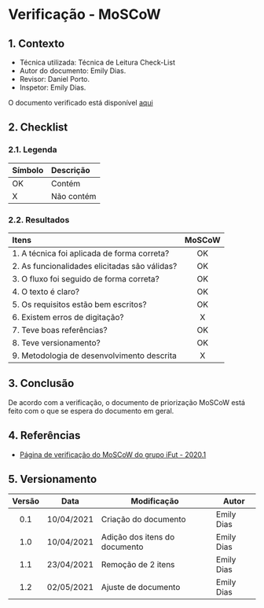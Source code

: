 # Verificação - MoSCoW

## 1. Contexto

- Técnica utilizada: Técnica de Leitura Check-List
- Autor do documento: Emily Dias.
- Revisor: Daniel Porto.
- Inspetor: Emily Dias.

O documento verificado está disponível [aqui](https://requisitos-de-software.github.io/2020.2-CarteiraDigitalTransito/priorizacao/moscow/)


## 2. Checklist

### 2.1. Legenda

|Símbolo|Descrição|
|:-|:-|
|OK|Contém|
|X|Não contém|

### 2.2. Resultados

|Itens|MoSCoW|
|:-|:-:|
|1. A técnica foi aplicada de forma correta?|OK|
|2. As funcionalidades elicitadas são válidas?|OK|
|3. O fluxo foi seguido de forma correta?|OK|
|4. O texto é claro?|OK|
|5. Os requisitos estão bem escritos?|OK|
|6. Existem erros de digitação?|X|
|7. Teve boas referências?|OK|
|8. Teve versionamento?|OK|
|9. Metodologia de desenvolvimento descrita|X|

## 3. Conclusão

De acordo com a verificação, o documento de priorização MoSCoW está feito com o que se espera do documento em geral.

## 4. Referências

- [Página de verificação do MoSCoW do grupo iFut - 2020.1](https://requisitos-de-software.github.io/2020.1-iFut/analise/verificacoes/verificacao_moscow/)


## 5. Versionamento

| Versão | Data       | Modificação          | Autor      |
| :----: | ---------- | -------------------- | ---------- |
|  0.1	 | 10/04/2021  | Criação do documento | Emily Dias |
|  1.0	 | 10/04/2021  | Adição dos itens do documento | Emily Dias |
|  1.1	 | 23/04/2021  | Remoção de 2 itens | Emily Dias |
|  1.2   | 02/05/2021 | Ajuste de documento | Emily Dias |
